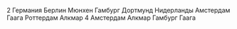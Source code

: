 2
Германия Берлин Мюнхен Гамбург Дортмунд
Нидерланды Амстердам Гаага Роттердам Алкмар
4
Амстердам
Алкмар
Гамбург
Гаага